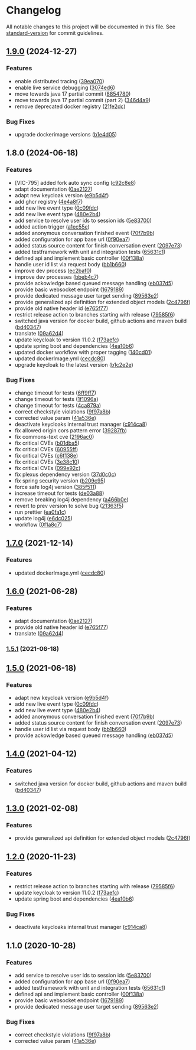 # Changelog

All notable changes to this project will be documented in this file. See [standard-version](https://github.com/conventional-changelog/standard-version) for commit guidelines.

## [1.9.0](https://github.com/CaritasDeutschland/caritas-onlineBeratung-liveService/compare/v1.8.0...v1.9.0) (2024-12-27)


### Features

* enable distributed tracing ([39ea070](https://github.com/CaritasDeutschland/caritas-onlineBeratung-liveService/commit/39ea070a200210ac4f2b11ea86a62fb99a627136))
* enable live service debugging ([3074ed6](https://github.com/CaritasDeutschland/caritas-onlineBeratung-liveService/commit/3074ed6b3a3b5db1672021b707d52edec81cade7))
* move towards java 17 partial commit ([8854780](https://github.com/CaritasDeutschland/caritas-onlineBeratung-liveService/commit/8854780e37f340a0cd75d2532cfcadb8bbb2b60d))
* move towards java 17 partial commit (part 2) ([346d4a9](https://github.com/CaritasDeutschland/caritas-onlineBeratung-liveService/commit/346d4a917db688a549367ef7a6822ccc19f182df))
* remove deprecated docker registry ([21fe2dc](https://github.com/CaritasDeutschland/caritas-onlineBeratung-liveService/commit/21fe2dce32e41d23a6697bb8865b7e8f1f8c89fc))


### Bug Fixes

* upgrade dockerimage versions ([b1e4d05](https://github.com/CaritasDeutschland/caritas-onlineBeratung-liveService/commit/b1e4d056bbc6ea67ab7e488b73b188a502c0cb27))

## 1.8.0 (2024-06-18)


### Features

* [VIC-795] added fork auto sync config ([c92c8e8](https://github.com/CaritasDeutschland/caritas-onlineBeratung-liveService/commit/c92c8e850ddbc43c96437242ac94f24a6ec76c20))
* adapt documentation ([0ae2127](https://github.com/CaritasDeutschland/caritas-onlineBeratung-liveService/commit/0ae2127049bb479afeb94aa8d3a2f9432f6864ec))
* adapt new keycloak version ([e9b5d4f](https://github.com/CaritasDeutschland/caritas-onlineBeratung-liveService/commit/e9b5d4fb9186fc17f42e536879ab9f39c1ddc59e))
* add ghcr registry ([4e4a8f7](https://github.com/CaritasDeutschland/caritas-onlineBeratung-liveService/commit/4e4a8f78ad48ec67bee16b373c283a456800227c))
* add new live event type ([0c09fdc](https://github.com/CaritasDeutschland/caritas-onlineBeratung-liveService/commit/0c09fdc906870f402ca5e0b23e4f7cec06bd0e25))
* add new live event type ([480e2b4](https://github.com/CaritasDeutschland/caritas-onlineBeratung-liveService/commit/480e2b4a1f5d7470d135a2093ddfdf0208c716e3))
* add service to resolve user ids to session ids ([5e83700](https://github.com/CaritasDeutschland/caritas-onlineBeratung-liveService/commit/5e83700bf8e75371e78a21799f77e581988dec3d))
* added action trigger ([a1ec55e](https://github.com/CaritasDeutschland/caritas-onlineBeratung-liveService/commit/a1ec55e33c6095ca953a00bb62ff7c0ccd77bbfa))
* added anonymous conversation finished event ([70f7b9b](https://github.com/CaritasDeutschland/caritas-onlineBeratung-liveService/commit/70f7b9b98145c5af13258621d2fa3b2a595b4089))
* added configuration for app base url ([0f90ea7](https://github.com/CaritasDeutschland/caritas-onlineBeratung-liveService/commit/0f90ea7dfe1b7c295087575b44b92074207106d1))
* added status source content for finish conversation event ([2097e73](https://github.com/CaritasDeutschland/caritas-onlineBeratung-liveService/commit/2097e73b13b26ae8ba033ca481bff9e5868dc47f))
* added testframework with unit and integration tests ([65631c1](https://github.com/CaritasDeutschland/caritas-onlineBeratung-liveService/commit/65631c1477a39056fcbce617ad9bd77a198c5b03))
* defined api and implement basic controller ([00f138a](https://github.com/CaritasDeutschland/caritas-onlineBeratung-liveService/commit/00f138adc62ebc307e91d17ce60c842e6830051a))
* handle user id list via request body ([bb1b660](https://github.com/CaritasDeutschland/caritas-onlineBeratung-liveService/commit/bb1b6607d1905b396940e2f7dd3b6d52f108123a))
* improve dev process ([ec2baf0](https://github.com/CaritasDeutschland/caritas-onlineBeratung-liveService/commit/ec2baf0c5ceae63f63583d1ddd8755f3d1e7c0e7))
* improve dev processes ([bbeb4c7](https://github.com/CaritasDeutschland/caritas-onlineBeratung-liveService/commit/bbeb4c7dfec0c3c660182765b0da5da9c6d66c6f))
* provide ackowledge based queued message handling ([eb037d5](https://github.com/CaritasDeutschland/caritas-onlineBeratung-liveService/commit/eb037d57de141b37fd878520a556fa28ba4edd49))
* provide basic websocket endpoint ([1679189](https://github.com/CaritasDeutschland/caritas-onlineBeratung-liveService/commit/1679189a7d1aa9c31c069cd1c81aee3f773a54ba))
* provide dedicated message user target sending ([89563e2](https://github.com/CaritasDeutschland/caritas-onlineBeratung-liveService/commit/89563e27db2f01f36302fff4f78d9e4c8fa92348))
* provide generalized api definition for extended object models ([2c4796f](https://github.com/CaritasDeutschland/caritas-onlineBeratung-liveService/commit/2c4796f78b0183a2a9f6e1d7ab5e6c6397667980))
* provide old native header id ([e765f77](https://github.com/CaritasDeutschland/caritas-onlineBeratung-liveService/commit/e765f77cedc9fe375c5cb6a8f10894dd5f93048b))
* restrict release action to branches starting with release ([79585f6](https://github.com/CaritasDeutschland/caritas-onlineBeratung-liveService/commit/79585f69241d1c28991d71847293deba6995e84c))
* switched java version for docker build, github actions and maven build ([bd40347](https://github.com/CaritasDeutschland/caritas-onlineBeratung-liveService/commit/bd40347d0591fedbdf2b43e3b4e4b354871407a4))
* translate ([09a62d4](https://github.com/CaritasDeutschland/caritas-onlineBeratung-liveService/commit/09a62d4b6e3f44b956c900720628b8ee381b4a31))
* update keycloak to version 11.0.2 ([f73aefc](https://github.com/CaritasDeutschland/caritas-onlineBeratung-liveService/commit/f73aefcd78a10ee76954b613165ba17e7a83a967))
* update spring boot and dependencies ([4ea10b6](https://github.com/CaritasDeutschland/caritas-onlineBeratung-liveService/commit/4ea10b6f2a0859b5a8e61d9fc4c83bba93e0a180))
* updated docker workflow with proper tagging ([140cd01](https://github.com/CaritasDeutschland/caritas-onlineBeratung-liveService/commit/140cd0131496edb5ae2862f5de922d66e7db7bc2))
* updated dockerImage.yml ([cecdc80](https://github.com/CaritasDeutschland/caritas-onlineBeratung-liveService/commit/cecdc80f0b948ecaf4777705ccd949ac761fee66))
* upgrade keycloak to the latest version ([b1c2e2e](https://github.com/CaritasDeutschland/caritas-onlineBeratung-liveService/commit/b1c2e2ea927f961f870064449006743c64ce2b2e))


### Bug Fixes

* change timeout for tests ([6ff9ff7](https://github.com/CaritasDeutschland/caritas-onlineBeratung-liveService/commit/6ff9ff73c9ba303feb953e82d1b4a288266da748))
* change timeout for tests ([1f1096a](https://github.com/CaritasDeutschland/caritas-onlineBeratung-liveService/commit/1f1096ae297f057729b482adbea0a3ad2725fb40))
* change timeout for tests ([4ca879a](https://github.com/CaritasDeutschland/caritas-onlineBeratung-liveService/commit/4ca879af5668122675013599bde9142bd55f5676))
* correct checkstyle violations ([9f97a8b](https://github.com/CaritasDeutschland/caritas-onlineBeratung-liveService/commit/9f97a8b4bd90a223d12e85fa06abb620b7d40e36))
* corrected value param ([41a536e](https://github.com/CaritasDeutschland/caritas-onlineBeratung-liveService/commit/41a536ee56b3db5a02cf04365dcf64945285452b))
* deactivate keycloaks internal trust manager ([c914ca8](https://github.com/CaritasDeutschland/caritas-onlineBeratung-liveService/commit/c914ca8e36350aadb79c3d483a446067941777f6))
* fix allowed origin cors pattern error ([39287fb](https://github.com/CaritasDeutschland/caritas-onlineBeratung-liveService/commit/39287fb6bef580a4a2c0617b231c8a41c6db2d95))
* fix commons-text cve ([2196ac0](https://github.com/CaritasDeutschland/caritas-onlineBeratung-liveService/commit/2196ac03b167164abc6c7785332d67987bb35047))
* fix critical CVEs ([b01dba5](https://github.com/CaritasDeutschland/caritas-onlineBeratung-liveService/commit/b01dba5408dd0f88b8edd7ce5c934051b26b86cb))
* fix critical CVEs ([60955ff](https://github.com/CaritasDeutschland/caritas-onlineBeratung-liveService/commit/60955ffc83f366a3ed646199247c275e950a1859))
* fix critical CVEs ([c6f138e](https://github.com/CaritasDeutschland/caritas-onlineBeratung-liveService/commit/c6f138e221101f7ccf7ccaa34b9a00089e9f5516))
* fix critical CVEs ([3e38c10](https://github.com/CaritasDeutschland/caritas-onlineBeratung-liveService/commit/3e38c101898af3bbc4da14fc036cab6d37fe4b57))
* fix critical CVEs ([099e92c](https://github.com/CaritasDeutschland/caritas-onlineBeratung-liveService/commit/099e92c6e4e6768d9491c6a42329c6b7117de1df))
* fix plexus dependency version ([37d0c0c](https://github.com/CaritasDeutschland/caritas-onlineBeratung-liveService/commit/37d0c0c97ed16679760dd87482dbfe35058bb20a))
* fix spring security version ([b209c95](https://github.com/CaritasDeutschland/caritas-onlineBeratung-liveService/commit/b209c95bfd8a7d9999d301a1955b57325b69ffd9))
* force safe log4j version ([385f511](https://github.com/CaritasDeutschland/caritas-onlineBeratung-liveService/commit/385f51164c5d1db37a44a967e908a7d487726cfa))
* increase timeout for tests ([de03a88](https://github.com/CaritasDeutschland/caritas-onlineBeratung-liveService/commit/de03a882d924d5cf178b3f3a569a0a2b64379139))
* remove breaking log4j dependency ([a466b0e](https://github.com/CaritasDeutschland/caritas-onlineBeratung-liveService/commit/a466b0eac346c5471e3ca2c15cb0b454064e0e6d))
* revert to prev version to solve bug ([21363f5](https://github.com/CaritasDeutschland/caritas-onlineBeratung-liveService/commit/21363f5520c9a75528f0e18b24ea42e5fd30f026))
* run prettier ([ea0fa1c](https://github.com/CaritasDeutschland/caritas-onlineBeratung-liveService/commit/ea0fa1c6759afbac891ac379172614f16027f573))
* update log4j ([e6dc025](https://github.com/CaritasDeutschland/caritas-onlineBeratung-liveService/commit/e6dc02508bb2227a9a5baa7e45c13e6a1832f8ad))
* workflow ([0f1a8c7](https://github.com/CaritasDeutschland/caritas-onlineBeratung-liveService/commit/0f1a8c7d28000dea7efaaf428d4f08d1c4fbd599))

## [1.7.0](https://github.com/CaritasDeutschland/caritas-onlineBeratung-liveService/compare/v1.6.0...v1.7.0) (2021-12-14)


### Features

* updated dockerImage.yml ([cecdc80](https://github.com/CaritasDeutschland/caritas-onlineBeratung-liveService/commit/cecdc80f0b948ecaf4777705ccd949ac761fee66))

## [1.6.0](https://github.com/CaritasDeutschland/caritas-onlineBeratung-liveService/compare/v1.5.1...v1.6.0) (2021-06-28)


### Features

* adapt documentation ([0ae2127](https://github.com/CaritasDeutschland/caritas-onlineBeratung-liveService/commit/0ae2127049bb479afeb94aa8d3a2f9432f6864ec))
* provide old native header id ([e765f77](https://github.com/CaritasDeutschland/caritas-onlineBeratung-liveService/commit/e765f77cedc9fe375c5cb6a8f10894dd5f93048b))
* translate ([09a62d4](https://github.com/CaritasDeutschland/caritas-onlineBeratung-liveService/commit/09a62d4b6e3f44b956c900720628b8ee381b4a31))

### [1.5.1](https://github.com/CaritasDeutschland/caritas-onlineBeratung-liveService/compare/v1.5.0...v1.5.1) (2021-06-18)

## [1.5.0](https://github.com/CaritasDeutschland/caritas-onlineBeratung-liveService/compare/v1.4.0...v1.5.0) (2021-06-18)


### Features

* adapt new keycloak version ([e9b5d4f](https://github.com/CaritasDeutschland/caritas-onlineBeratung-liveService/commit/e9b5d4fb9186fc17f42e536879ab9f39c1ddc59e))
* add new live event type ([0c09fdc](https://github.com/CaritasDeutschland/caritas-onlineBeratung-liveService/commit/0c09fdc906870f402ca5e0b23e4f7cec06bd0e25))
* add new live event type ([480e2b4](https://github.com/CaritasDeutschland/caritas-onlineBeratung-liveService/commit/480e2b4a1f5d7470d135a2093ddfdf0208c716e3))
* added anonymous conversation finished event ([70f7b9b](https://github.com/CaritasDeutschland/caritas-onlineBeratung-liveService/commit/70f7b9b98145c5af13258621d2fa3b2a595b4089))
* added status source content for finish conversation event ([2097e73](https://github.com/CaritasDeutschland/caritas-onlineBeratung-liveService/commit/2097e73b13b26ae8ba033ca481bff9e5868dc47f))
* handle user id list via request body ([bb1b660](https://github.com/CaritasDeutschland/caritas-onlineBeratung-liveService/commit/bb1b6607d1905b396940e2f7dd3b6d52f108123a))
* provide ackowledge based queued message handling ([eb037d5](https://github.com/CaritasDeutschland/caritas-onlineBeratung-liveService/commit/eb037d57de141b37fd878520a556fa28ba4edd49))

## [1.4.0](https://github.com/CaritasDeutschland/caritas-onlineBeratung-liveService/compare/v1.3.0...v1.4.0) (2021-04-12)


### Features

* switched java version for docker build, github actions and maven build ([bd40347](https://github.com/CaritasDeutschland/caritas-onlineBeratung-liveService/commit/bd40347d0591fedbdf2b43e3b4e4b354871407a4))

## [1.3.0](https://github.com/CaritasDeutschland/caritas-onlineBeratung-liveService/compare/v1.2.0...v1.3.0) (2021-02-08)


### Features

* provide generalized api definition for extended object models ([2c4796f](https://github.com/CaritasDeutschland/caritas-onlineBeratung-liveService/commit/2c4796f78b0183a2a9f6e1d7ab5e6c6397667980))

## [1.2.0](https://github.com/CaritasDeutschland/caritas-onlineBeratung-liveService/compare/v1.1.0...v1.2.0) (2020-11-23)


### Features

* restrict release action to branches starting with release ([79585f6](https://github.com/CaritasDeutschland/caritas-onlineBeratung-liveService/commit/79585f69241d1c28991d71847293deba6995e84c))
* update keycloak to version 11.0.2 ([f73aefc](https://github.com/CaritasDeutschland/caritas-onlineBeratung-liveService/commit/f73aefcd78a10ee76954b613165ba17e7a83a967))
* update spring boot and dependencies ([4ea10b6](https://github.com/CaritasDeutschland/caritas-onlineBeratung-liveService/commit/4ea10b6f2a0859b5a8e61d9fc4c83bba93e0a180))


### Bug Fixes

* deactivate keycloaks internal trust manager ([c914ca8](https://github.com/CaritasDeutschland/caritas-onlineBeratung-liveService/commit/c914ca8e36350aadb79c3d483a446067941777f6))

## 1.1.0 (2020-10-28)


### Features

* add service to resolve user ids to session ids ([5e83700](https://github.com/CaritasDeutschland/caritas-onlineBeratung-liveService/commit/5e83700bf8e75371e78a21799f77e581988dec3d))
* added configuration for app base url ([0f90ea7](https://github.com/CaritasDeutschland/caritas-onlineBeratung-liveService/commit/0f90ea7dfe1b7c295087575b44b92074207106d1))
* added testframework with unit and integration tests ([65631c1](https://github.com/CaritasDeutschland/caritas-onlineBeratung-liveService/commit/65631c1477a39056fcbce617ad9bd77a198c5b03))
* defined api and implement basic controller ([00f138a](https://github.com/CaritasDeutschland/caritas-onlineBeratung-liveService/commit/00f138adc62ebc307e91d17ce60c842e6830051a))
* provide basic websocket endpoint ([1679189](https://github.com/CaritasDeutschland/caritas-onlineBeratung-liveService/commit/1679189a7d1aa9c31c069cd1c81aee3f773a54ba))
* provide dedicated message user target sending ([89563e2](https://github.com/CaritasDeutschland/caritas-onlineBeratung-liveService/commit/89563e27db2f01f36302fff4f78d9e4c8fa92348))


### Bug Fixes

* correct checkstyle violations ([9f97a8b](https://github.com/CaritasDeutschland/caritas-onlineBeratung-liveService/commit/9f97a8b4bd90a223d12e85fa06abb620b7d40e36))
* corrected value param ([41a536e](https://github.com/CaritasDeutschland/caritas-onlineBeratung-liveService/commit/41a536ee56b3db5a02cf04365dcf64945285452b))
